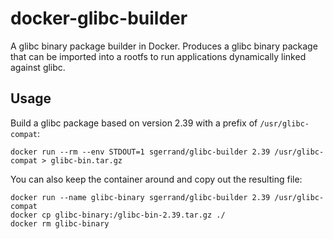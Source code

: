 # docker-glibc-builder

A glibc binary package builder in Docker. Produces a glibc binary package that can be imported into a rootfs to run applications dynamically linked against glibc.

## Usage

Build a glibc package based on version 2.39 with a prefix of `/usr/glibc-compat`:

    docker run --rm --env STDOUT=1 sgerrand/glibc-builder 2.39 /usr/glibc-compat > glibc-bin.tar.gz

You can also keep the container around and copy out the resulting file:

    docker run --name glibc-binary sgerrand/glibc-builder 2.39 /usr/glibc-compat
    docker cp glibc-binary:/glibc-bin-2.39.tar.gz ./
    docker rm glibc-binary
